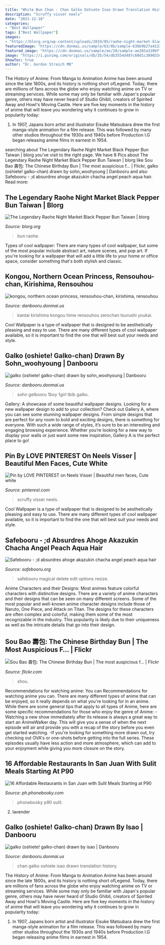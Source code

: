 ```yaml
---
title: "White Bun Chan - Chan Galko Oshiete Isao Drawn Translation History"
description: "Scruffy visser neels"
date: "2021-12-18"
categories:
- "Best Wallpaper"
tags: ["Best Wallpaper"]
images:
- "https://blorg.org/wp-content/uploads/2019/05/raohe-night-market-black-pepper-bun-food-wars-shokugeki-no-soma-1-830x553.jpg"
featuredImage: "https://cdn.donmai.us/sample/63/8b/sample-638b9b27a41338e1df01a1f3753952be.jpg"
featured_image: "https://cdn.donmai.us/sample/ae/20/sample-ae202a3200fffe96062b500178c10c2a.jpg"
image: "https://i.pinimg.com/originals/db/35/54/db3554d487c60d1c3890334492e83b9f.jpg"
ShowToc: true
author: "Dr. Gordon Streich MD"
---
```



The History of Anime: From Manga to Animation
Anime has been around since the late 1800s, and its history is nothing short ofLegend. Today, there are millions of fans across the globe who enjoy watching anime on TV or streaming services. While some may only be familiar with Japan's popular genre, others may have never heard of Studio Ghibli, creators of Spirited Away and Howl's Moving Castle. Here are five key moments in the history of anime that will leave you wondering why it continues to grow in popularity today:
1) In 1907, Japans born artist and illustrator Eisuke Matsubara drew the first manga-style animation for a film release. This was followed by many other studios throughout the 1930s and 1940s before Production I.G began releasing anime films in earnest in 1954.

	

		
searching about The Legendary Raohe Night Market Black Pepper Bun Taiwan | blorg you've visit to the right page. We have 8 Pics about The Legendary Raohe Night Market Black Pepper Bun Taiwan | blorg like Sou Bao 壽包: The Chinese Birthday Bun | The most auspicious f… | Flickr, galko (oshiete! galko-chan) drawn by sohn_woohyoung | Danbooru and also Safebooru - ;d absurdres ahoge akazukin chacha angel peach aqua hair. Read more:
		
    
## The Legendary Raohe Night Market Black Pepper Bun Taiwan | Blorg

<img loading=lazy src="https://blorg.org/wp-content/uploads/2019/05/raohe-night-market-black-pepper-bun-food-wars-shokugeki-no-soma-1-830x553.jpg" onerror="this.onerror=null;this.src='https://tse1.mm.bing.net/th?id=OIP.QGE0sdMzkiFGEG3EPpy2cQHaE7&amp;pid=15.1';" alt="The Legendary Raohe Night Market Black Pepper Bun Taiwan | blorg">

_Source: blorg.org_

>bun raohe. 

	

Types of cool wallpaper:
There are many types of cool wallpaper, but some of the most popular include abstract art, nature scenes, and pop art. If you're looking for a wallpaper that will add a little life to your home or office space, consider something that's both stylish and classic.

    
## Kongou, Northern Ocean Princess, Rensouhou-chan, Kirishima, Rensouhou

<img loading=lazy src="https://cdn.donmai.us/sample/63/8b/sample-638b9b27a41338e1df01a1f3753952be.jpg" onerror="this.onerror=null;this.src='https://tse1.mm.bing.net/th?id=OIP.RcZr5Hr2Gvfx4y79P6GuIAHaHa&amp;pid=15.1';" alt="kongou, northern ocean princess, rensouhou-chan, kirishima, rensouhou">

_Source: danbooru.donmai.us_

>kantai kirishima kongou hime rensouhou zerochan tsurushi youkai. 

	

Cool Wallpaper is a type of wallpaper that is designed to be aesthetically pleasing and easy to use. There are many different types of cool wallpaper available, so it is important to find the one that will best suit your needs and style.

    
## Galko (oshiete! Galko-chan) Drawn By Sohn_woohyoung | Danbooru

<img loading=lazy src="https://cdn.donmai.us/sample/ae/20/sample-ae202a3200fffe96062b500178c10c2a.jpg" onerror="this.onerror=null;this.src='https://tse4.mm.bing.net/th?id=OIP.bPuFGzqbzvHG2nDHXbgeVQHaNb&amp;pid=15.1';" alt="galko (oshiete! galko-chan) drawn by sohn_woohyoung | Danbooru">

_Source: danbooru.donmai.us_

>sohn gelbooru 1boy 1girl tbib galko. 

	

Gallery: A showcase of some beautiful wallpaper designs.
Looking for a new wallpaper design to add to your collection? Check out Gallery A, where you can see some stunning wallpaper designs. From simple designs that are perfect for any room to bold and exciting designs, there is something for everyone. With such a wide range of styles, it’s sure to be an interesting and engaging browsing experience. Whether you’re looking for a new way to display your walls or just want some new inspiration, Gallery A is the perfect place to go!





	
	
    
## Pin By LOVE PINTEREST On Neels Visser | Beautiful Men Faces, Cute White

<img loading=lazy src="https://i.pinimg.com/originals/db/35/54/db3554d487c60d1c3890334492e83b9f.jpg" onerror="this.onerror=null;this.src='https://tse4.mm.bing.net/th?id=OIP.fi36LiBXgpD09w7nGdshmAHaNK&amp;pid=15.1';" alt="Pin by LOVE PINTEREST on Neels Visser | Beautiful men faces, Cute white">

_Source: pinterest.com_

>scruffy visser neels. 

	

Cool Wallpaper is a type of wallpaper that is designed to be aesthetically pleasing and easy to use. There are many different types of cool wallpaper available, so it is important to find the one that will best suit your needs and style.

    
## Safebooru - ;d Absurdres Ahoge Akazukin Chacha Angel Peach Aqua Hair

<img loading=lazy src="http://safebooru.org/images/849/a419a0d8f95ac786ae3ec8e693dd8a17e15f9b86.jpg" onerror="this.onerror=null;this.src='https://tse1.mm.bing.net/th?id=OIP.W8zdxwbe7I637B9AeJEYJgHaI_&amp;pid=15.1';" alt="Safebooru - ;d absurdres ahoge akazukin chacha angel peach aqua hair">

_Source: safebooru.org_

>safebooru magical delete edit options resize. 

	

Anime Characters and their Designs: Most animes feature colorful characters with distinctive designs.
There are a variety of anime characters and their designs that can be seen on many different screens. Some of the most popular and well-known anime character designs include those of Naruto, One Piece, and Attack on Titan. The designs for these characters are often complex and colorful, making them some of the most recognizable in the industry. This popularity is likely due to their uniqueness as well as the intricate details that go into their design.

    
## Sou Bao 壽包: The Chinese Birthday Bun | The Most Auspicious F… | Flickr

<img loading=lazy src="https://c1.staticflickr.com/9/8318/8011130169_0aa7325c80_z.jpg" onerror="this.onerror=null;this.src='https://tse2.mm.bing.net/th?id=OIP.Y45apTEi-EIWOftVFq19JwHaHG&amp;pid=15.1';" alt="Sou Bao 壽包: The Chinese Birthday Bun | The most auspicious f… | Flickr">

_Source: flickr.com_

>shou. 

	

Recommendations for watching anime: You can
Recommendations for watching anime you can. There are many different types of anime that can be enjoyed, so it really depends on what you're looking for in an anime. While there are some general tips that apply to all types of Anime, here are some specific recommendations for those who enjoy the genre of Anime: 
-Watching a new show immediately after its release is always a great way to start an AnimeWalker day. This will give you a sense of when the next episode will air and provide you with a recap of the story before you even get started watching. 
-If you're looking for something more drawn out, try checking out OVA's or one-shots before getting into the full series. These episodes usually have less action and more atmosphere, which can add to your enjoyment while giving you more closure on the story.

    
## 16 Affordable Restaurants In San Juan With Sulit Meals Starting At P90

<img loading=lazy src="https://ph.phonebooky.com/webp?u=https:%2F%2Fcdn.phonebooky.com%2Fblog%2Fwp-content%2Fuploads%2F2017%2F06%2F16133945%2FMALATANG-eatswhatido.jpg&amp;width=700" onerror="this.onerror=null;this.src='https://tse2.mm.bing.net/th?id=OIP.yIn2xrBby0vWSyYZxD4-NwHaHa&amp;pid=15.1';" alt="16 Affordable Restaurants in San Juan with Sulit Meals Starting at P90">

_Source: ph.phonebooky.com_

>phonebooky p90 sulit. 

	

2. lavender 

    
## Galko (oshiete! Galko-chan) Drawn By Isao | Danbooru

<img loading=lazy src="https://cdn.donmai.us/original/38/ab/__galko_oshiete_galko_chan_drawn_by_isao__38abeb856f62579977f815ecd45c7534.jpg" onerror="this.onerror=null;this.src='https://tse1.mm.bing.net/th?id=OIP.OKvrhW9iV5l3-BXs1Fx1NAHaIv&amp;pid=15.1';" alt="galko (oshiete! galko-chan) drawn by isao | Danbooru">

_Source: danbooru.donmai.us_

>chan galko oshiete isao drawn translation history. 

	

The History of Anime: From Manga to Animation
Anime has been around since the late 1800s, and its history is nothing short ofLegend. Today, there are millions of fans across the globe who enjoy watching anime on TV or streaming services. While some may only be familiar with Japan's popular genre, others may have never heard of Studio Ghibli, creators of Spirited Away and Howl's Moving Castle. Here are five key moments in the history of anime that will leave you wondering why it continues to grow in popularity today:
1) In 1907, Japans born artist and illustrator Eisuke Matsubara drew the first manga-style animation for a film release. This was followed by many other studios throughout the 1930s and 1940s before Production I.G began releasing anime films in earnest in 1954.

